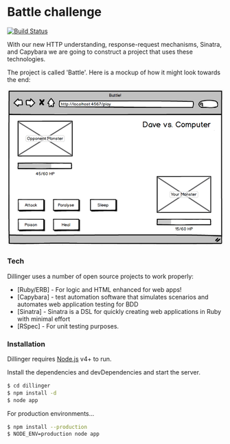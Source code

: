 # Battle challenge

[![Build Status](https://travis-ci.org/joemccann/dillinger.svg?branch=master)](https://travis-ci.org/joemccann/dillinger)

With our new HTTP understanding, response-request mechanisms, Sinatra, and Capybara we are going to construct a project that uses these technologies.

The project is called 'Battle'. Here is a mockup of how it might look towards the end:

![Battle Final Mockup](./images/battle_final_mockup.png)

### Tech

Dillinger uses a number of open source projects to work properly:

* [Ruby/ERB] - For logic and HTML enhanced for web apps!
* [Capybara] -  test automation software that simulates scenarios and automates web application testing for BDD
* [Sinatra] - Sinatra is a DSL for quickly creating web applications in Ruby with minimal effort
* [RSpec] - For unit testing purposes.

### Installation

Dillinger requires [Node.js](https://nodejs.org/) v4+ to run.

Install the dependencies and devDependencies and start the server.

```sh
$ cd dillinger
$ npm install -d
$ node app
```

For production environments...

```sh
$ npm install --production
$ NODE_ENV=production node app
```
